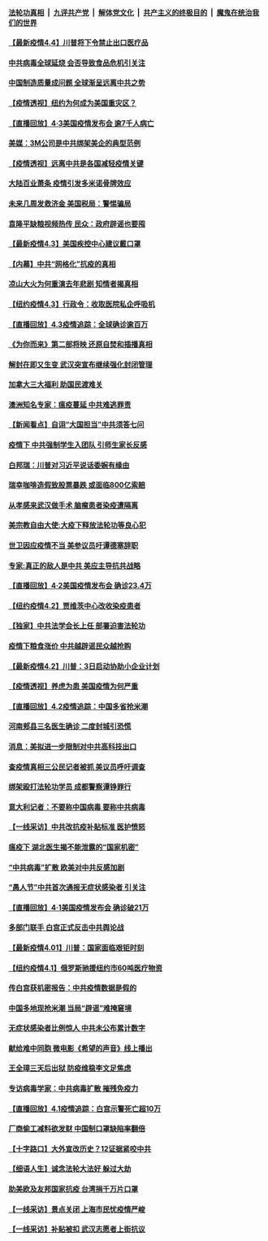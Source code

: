 

####  [法轮功真相](../../../../basic/blob/master/README.md?t=04041401) &nbsp;|&nbsp; [九评共产党](../../../../9ping.md/blob/master/README.md?t=04041401) &nbsp;|&nbsp; [解体党文化](../../../../jtdwh.md/blob/master/README.md?t=04041401)  &nbsp;|&nbsp; [共产主义的终极目的](../../../../gczydzjmd.md/blob/master/README.md?t=04041401) &nbsp;|&nbsp; [魔鬼在统治我们的世界](../../../../mgztzwmdsj.md/blob/master/README.md?t=04041401) 

#### [【最新疫情4.4】川普将下令禁止出口医疗品](../pages/nf4514/n12001726.md?t=04041401) 

#### [中共病毒全球延烧 会否导致食品危机引关注](../pages/nf4514/n12001179.md?t=04041401) 

#### [中国制造质量成问题 全球渐呈远离中共之势](../pages/nf4514/n12001716.md?t=04041401) 

#### [【疫情透视】纽约为何成为美国重灾区？](../pages/nf4514/n12001518.md?t=04041401) 

#### [【直播回放】4·3美国疫情发布会 逾7千人病亡](../pages/nf4514/n12001635.md?t=04041401) 

#### [美媒：3M公司是中共绑架美企的典型范例](../pages/nf4514/n12001604.md?t=04041401) 

#### [【疫情透视】远离中共是各国减轻疫情关键](../pages/nf4514/n12000178.md?t=04041401) 

#### [大陆百业萧条 疫情引发多米诺骨牌效应](../pages/nf4514/n12001318.md?t=04041401) 

#### [未来几周发救济金 美国税局：警惕骗局](../pages/nf4514/n11999956.md?t=04041401) 

#### [袁隆平缺粮视频热传 民众：政府辟谣也要囤](../pages/nf4514/n12001213.md?t=04041401) 

#### [【最新疫情4.3】美国疾控中心建议戴口罩](../pages/nf4514/n11999020.md?t=04041401) 

#### [【内幕】中共“网格化”抗疫的真相](../pages/nf4514/n11993844.md?t=04041401) 

#### [凉山大火为何重演去年悲剧 知情者揭真相](../pages/nf4514/n12001059.md?t=04041401) 

#### [【纽约疫情4.3】行政令：收取医院私企呼吸机](../pages/nf4514/n12000660.md?t=04041401) 

#### [【直播回放】4.3疫情追踪：全球确诊逾百万](../pages/nf4514/n12000743.md?t=04041401) 

#### [《为你而来》第二部将映 还原自焚和插播真相](../pages/nf4514/n11999351.md?t=04041401) 

#### [解封在即又生变 武汉突宣布继续强化封闭管理](../pages/nf4514/n12000237.md?t=04041401) 

#### [加拿大三大福利 助国民渡难关](../pages/nf4514/n11998914.md?t=04041401) 

#### [澳洲知名专家：瘟疫蔓延 中共难逃罪责](../pages/nf4514/n11999716.md?t=04041401) 

#### [【新闻看点】自诩“大国担当”中共须答七问](../pages/nf4514/n11998786.md?t=04041401) 

#### [疫情下 中共强制学生入团队 引师生家长反感](../pages/nf4514/n11997863.md?t=04041401) 

#### [白邦瑞：川普对习近平说话委婉有缘由](../pages/nf4514/n11998520.md?t=04041401) 

#### [瑞幸咖啡造假致股票暴跌 或面临800亿索赔](../pages/nf4514/n11999432.md?t=04041401) 

#### [从孝感来武汉做手术 脑瘤患者染疫遭隔离](../pages/nf4514/n11999196.md?t=04041401) 

#### [美宗教自由大使:大疫下释放法轮功等良心犯](../pages/nf4514/n11999415.md?t=04041401) 

#### [世卫因应疫情不当 美参议员吁谭德塞辞职](../pages/nf4514/n11999215.md?t=04041401) 

#### [专家:真正的敌人是中共 美应主导抗共战略](../pages/nf4514/n11998983.md?t=04041401) 

#### [【直播回放】4·2美国疫情发布会 确诊23.4万](../pages/nf4514/n11999031.md?t=04041401) 

#### [【纽约疫情4.2】贾维茨中心改收染疫患者](../pages/nf4514/n11997935.md?t=04041401) 

#### [【独家】中共法学会长上任 部署迫害法轮功](../pages/nf4514/n11993523.md?t=04041401) 

#### [疫情下粮食涨价 中共越辟谣民众越抢购](../pages/nf4514/n11998726.md?t=04041401) 

#### [【最新疫情4.2】川普：3日启动协助小企业计划](../pages/nf4514/n11996390.md?t=04041401) 

#### [【疫情透视】养虎为患 美国疫情为何严重](../pages/nf4514/n11998432.md?t=04041401) 

#### [【直播回放】4.2疫情追踪：中国多省抢米潮](../pages/nf4514/n11997987.md?t=04041401) 

#### [河南郏县三名医生确诊 二度封城引恐慌](../pages/nf4514/n11997009.md?t=04041401) 

#### [消息：美拟进一步限制对中共高科技出口](../pages/nf4514/n11996942.md?t=04041401) 

#### [查疫情真相三公民记者被抓 美议员呼吁调查](../pages/nf4514/n11996846.md?t=04041401) 

#### [绑架殴打法轮功学员 成都警察谭铮罪行](../pages/nf4514/n11994819.md?t=04041401) 

#### [意大利记者：不要称中国病毒 要称中共病毒](../pages/nf4514/n11996335.md?t=04041401) 

#### [【一线采访】中共改抗疫补贴标准 医护愤怒](../pages/nf4514/n11996152.md?t=04041401) 

#### [瘟疫下 湖北医生揭不能泄露的“国家机密”](../pages/nf4514/n11992282.md?t=04041401) 

#### [“中共病毒”扩散 欧美对中共反感加剧](../pages/nf4514/n11992059.md?t=04041401) 

#### [“愚人节”中共首次通报无症状感染者 引关注](../pages/nf4514/n11995921.md?t=04041401) 

#### [【直播回放】4·1美国疫情发布会 确诊破21万](../pages/nf4514/n11996100.md?t=04041401) 

#### [多部门联手 白宫正式反击中共舆论战](../pages/nf4514/n11996230.md?t=04041401) 

#### [【最新疫情4.01】川普：国家面临艰钜时刻](../pages/nf4514/n11993225.md?t=04041401) 

#### [【纽约疫情4.1】俄罗斯驰援纽约市60吨医疗物资](../pages/nf4514/n11994827.md?t=04041401) 

#### [传白宫获机密报告：中共疫情数据是假的](../pages/nf4514/n11995692.md?t=04041401) 

#### [中国多地现抢米潮 当局“辟谣”难掩窘境](../pages/nf4514/n11995606.md?t=04041401) 

#### [无症状感染者比例惊人 中共未公布累计数字](../pages/nf4514/n11995452.md?t=04041401) 

#### [献给难中同胞 微电影《希望的声音》线上播出](../pages/nf4514/n11995242.md?t=04041401) 

#### [王全璋三天后出狱 防疫维稳李文足焦虑](../pages/nf4514/n11994951.md?t=04041401) 

#### [专访病毒学家：中共病毒扩散 摧残免疫力](../pages/nf4514/n11995153.md?t=04041401) 

#### [【直播回放】4.1疫情追踪：白宫示警死亡超10万](../pages/nf4514/n11994898.md?t=04041401) 

#### [厂商偷工减料欲发财 中国制口罩缺陷率翻倍](../pages/nf4514/n11994798.md?t=04041401) 

#### [【十字路口】大外宣改历史？12证据紧咬中共](../pages/nf4514/n11993612.md?t=04041401) 

#### [【细语人生】诚念法轮大法好 躲过大劫](../pages/nf4514/n11992930.md?t=04041401) 

#### [助美欧及友邦国家抗疫 台湾捐千万片口罩](../pages/nf4514/n11994605.md?t=04041401) 

#### [【一线采访】景点关闭 上海市民忧疫情严峻](../pages/nf4514/n11994556.md?t=04041401) 

#### [【一线采访】补贴被扣 武汉志愿者上街抗议](../pages/nf4514/n11993330.md?t=04041401) 

